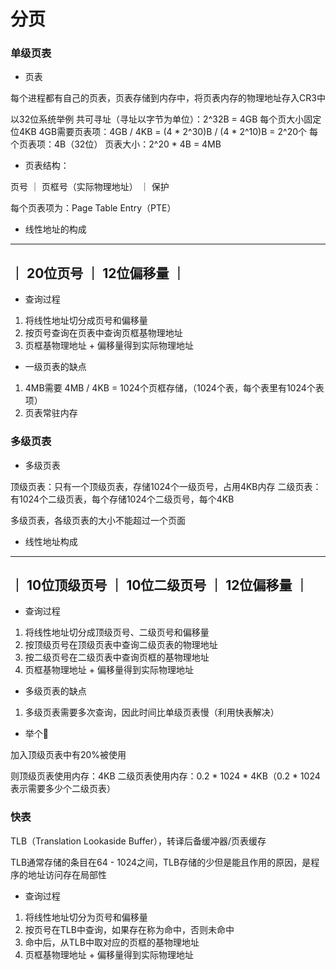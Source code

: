 # 分页

### 单级页表

* 页表

每个进程都有自己的页表，页表存储到内存中，将页表内存的物理地址存入CR3中

以32位系统举例
共可寻址（寻址以字节为单位）：2^32B = 4GB
每个页大小固定位4KB
4GB需要页表项：4GB / 4KB = (4 * 2^30)B / (4 * 2^10)B = 2^20个
每个页表项：4B（32位）
页表大小：2^20 * 4B = 4MB


* 页表结构：

页号 ｜ 页框号（实际物理地址） ｜ 保护

每个页表项为：Page Table Entry（PTE）


* 线性地址的构成

 -----------------------
｜  20位页号 ｜ 12位偏移量 ｜
 -----------------------


* 查询过程

1. 将线性地址切分成页号和偏移量
2. 按页号查询在页表中查询页框基物理地址
3. 页框基物理地址 + 偏移量得到实际物理地址


* 一级页表的缺点

1. 4MB需要 4MB / 4KB = 1024个页框存储，（1024个表，每个表里有1024个表项）
2. 页表常驻内存


### 多级页表

* 多级页表

顶级页表：只有一个顶级页表，存储1024个一级页号，占用4KB内存
二级页表：有1024个二级页表，每个存储1024个二级页号，每个4KB

多级页表，各级页表的大小不能超过一个页面


* 线性地址构成

 ---------------------------------------
｜ 10位顶级页号 ｜ 10位二级页号 ｜ 12位偏移量 ｜
 ---------------------------------------


* 查询过程

1. 将线性地址切分成顶级页号、二级页号和偏移量
2. 按顶级页号在顶级页表中查询二级页表的物理地址
3. 按二级页号在二级页表中查询页框的基物理地址
4. 页框基物理地址 + 偏移量得到实际物理地址


* 多级页表的缺点

1. 多级页表需要多次查询，因此时间比单级页表慢（利用快表解决）


* 举个🌰

加入顶级页表中有20%被使用

则顶级页表使用内存：4KB
二级页表使用内存：0.2 * 1024 * 4KB（0.2 * 1024表示需要多少个二级页表）


### 快表

TLB（Translation Lookaside Buffer），转译后备缓冲器/页表缓存

TLB通常存储的条目在64 - 1024之间，TLB存储的少但是能且作用的原因，是程序的地址访问存在局部性

* 查询过程

1. 将线性地址切分为页号和偏移量
2. 按页号在TLB中查询，如果存在称为命中，否则未命中
3. 命中后，从TLB中取对应的页框的基物理地址
4. 页框基物理地址 + 偏移量得到实际物理地址
